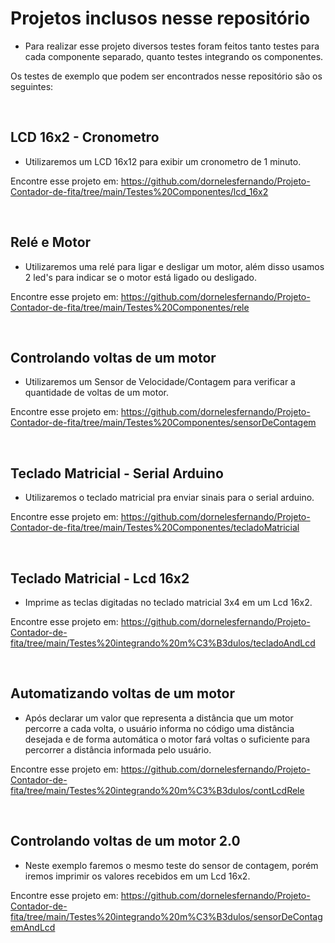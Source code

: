 <h1>Projetos inclusos nesse repositório</h1>

- Para realizar esse projeto diversos testes foram feitos tanto testes para cada componente separado, quanto testes integrando os componentes.
 
Os testes de exemplo que podem ser encontrados nesse repositório são os seguintes:   

</br><h2>LCD 16x2 - Cronometro</h2>
- Utilizaremos um LCD 16x12 para exibir um cronometro de 1 minuto.

Encontre esse projeto em: https://github.com/dornelesfernando/Projeto-Contador-de-fita/tree/main/Testes%20Componentes/lcd_16x2


</br><h2>Relé e Motor</h2>
- Utilizaremos uma relé para ligar e desligar um motor, além disso usamos 2 led's para indicar se o motor está ligado ou desligado.

Encontre esse projeto em: https://github.com/dornelesfernando/Projeto-Contador-de-fita/tree/main/Testes%20Componentes/rele


</br><h2>Controlando voltas de um motor</h2>
- Utilizaremos um Sensor de Velocidade/Contagem para verificar a quantidade de voltas de um motor.

Encontre esse projeto em: https://github.com/dornelesfernando/Projeto-Contador-de-fita/tree/main/Testes%20Componentes/sensorDeContagem


</br><h2>Teclado Matricial - Serial Arduino</h2>
- Utilizaremos o teclado matricial pra enviar sinais para o serial arduino.  
  
Encontre esse projeto em: https://github.com/dornelesfernando/Projeto-Contador-de-fita/tree/main/Testes%20Componentes/tecladoMatricial  


</br><h2>Teclado Matricial - Lcd 16x2</h2>
- Imprime as teclas digitadas no teclado matricial 3x4 em um Lcd 16x2.
  
Encontre esse projeto em: https://github.com/dornelesfernando/Projeto-Contador-de-fita/tree/main/Testes%20integrando%20m%C3%B3dulos/tecladoAndLcd
  

</br><h2>Automatizando voltas de um motor</h2>
- Após declarar um valor que representa a distância que um motor percorre a cada volta, o usuário informa no código uma distância desejada e de forma automática o motor fará voltas o suficiente para percorrer a distância informada pelo usuário.
 
Encontre esse projeto em: https://github.com/dornelesfernando/Projeto-Contador-de-fita/tree/main/Testes%20integrando%20m%C3%B3dulos/contLcdRele
  
</br><h2>Controlando voltas de um motor 2.0</h2>
- Neste exemplo faremos o mesmo teste do sensor de contagem, porém iremos imprimir os valores recebidos em um Lcd 16x2.

Encontre esse projeto em: https://github.com/dornelesfernando/Projeto-Contador-de-fita/tree/main/Testes%20integrando%20m%C3%B3dulos/sensorDeContagemAndLcd
